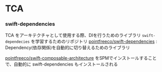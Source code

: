 # TCA

### swift-dependencies
TCA をアーキテクチャとして使用する際、DIを行うためのライブラリ `swift-dependecies` を学習するためのリポジトリ
[pointfreeco/swift-dependencies](https://github.com/pointfreeco/swift-dependencies) : Dependency(依存関係)を自動的に切り替えるためのライブラリ

[pointfreeco/swift-composable-architecture](https://github.com/pointfreeco/swift-composable-architecture) をSPMでインストールすることで、自動的に swift-dependencies もインストールされる
